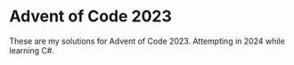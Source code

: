 # Advent of Code 2023

These are my solutions for Advent of Code 2023. Attempting in 2024 while learning C#.
